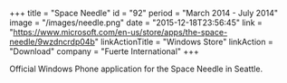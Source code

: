 +++
title = "Space Needle"
id = "92"
period = "March 2014 - July 2014"
image = "/images/needle.png"
date = "2015-12-18T23:56:45"
link = "https://www.microsoft.com/en-us/store/apps/the-space-needle/9wzdncrdp04b"
linkActionTitle = "Windows Store"
linkAction = "Download"
company = "Fuerte International"
+++

Official Windows Phone application for the Space Needle in Seattle. 
